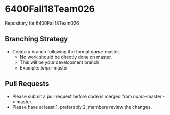 # 6400Fall18Team026
Repository for 6400Fall18Team026

## Branching Strategy
- Create a branch following the format *name*-master.
    - No work should be directly done on master.
    - This will be your development branch.
    - Example: *brian*-master

## Pull Requests
- Please submit a pull request before code is merged from *name*-master -> master.
- Please have at least 1, preferably 2, members review the changes.
